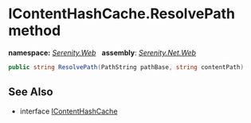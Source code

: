 # IContentHashCache.ResolvePath method
**namespace:** *[Serenity.Web](../../README.md#serenity.web-namespace)*   **assembly**: *[Serenity.Net.Web](../../README.md)*

```csharp
public string ResolvePath(PathString pathBase, string contentPath)
```

## See Also

* interface [IContentHashCache](../IContentHashCache.md)